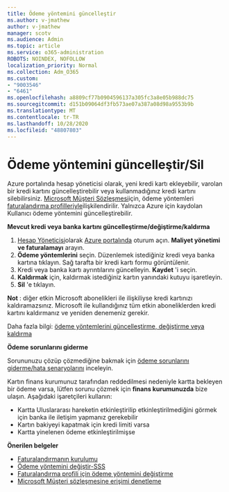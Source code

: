 ```yaml
---
title: Ödeme yöntemini güncelleştir
ms.author: v-jmathew
author: v-jmathew
manager: scotv
ms.audience: Admin
ms.topic: article
ms.service: o365-administration
ROBOTS: NOINDEX, NOFOLLOW
localization_priority: Normal
ms.collection: Adm_O365
ms.custom:
- "9003546"
- "6461"
ms.openlocfilehash: a8809cf77b0904596137a305fc3a8e05b988dc75
ms.sourcegitcommit: d151b09064df3fb573ae07a387a08d98a9553b9b
ms.translationtype: MT
ms.contentlocale: tr-TR
ms.lasthandoff: 10/28/2020
ms.locfileid: "48807803"
---
```

# <a name="updatedelete-payment-method"></a>Ödeme yöntemini güncelleştir/Sil

Azure portalında hesap yöneticisi olarak, yeni kredi kartı ekleyebilir, varolan bir kredi kartını güncelleştirebilir veya kullanmadığınız kredi kartını silebilirsiniz. [Microsoft Müşteri Sözleşmesi](https://docs.microsoft.com/azure/billing/billing-how-to-change-credit-card?WT.mc_id=Portal-Microsoft_Azure_Support#check-access-to-a-microsoft-customer-agreement)için, ödeme yöntemleri [faturalandırma profilleriyle](https://docs.microsoft.com/azure/billing/billing-how-to-change-credit-card?WT.mc_id=Portal-Microsoft_Azure_Support#change-payment-method-for-a-billing-profile)ilişkilendirilir. Yalnızca Azure için kaydolan Kullanıcı ödeme yöntemini güncelleştirebilir.

**Mevcut kredi veya banka kartını güncelleştirme/değiştirme/kaldırma**

1.  [Hesap Yöneticisi](https://docs.microsoft.com/azure/billing/billing-subscription-transfer?WT.mc_id=Portal-Microsoft_Azure_Support#whoisaa)olarak [Azure portalında](https://portal.azure.com/) oturum açın. **Maliyet yönetimi ve faturalamayı** arayın.
2.  **Ödeme yöntemlerini** seçin. Düzenlemek istediğiniz kredi veya banka kartına tıklayın. Sağ tarafta bir kredi kartı formu görüntülenir.
3.  Kredi veya banka kartı ayrıntılarını güncelleyin. **Kaydet** 'i seçin.
4.  **Kaldırmak** için, kaldırmak istediğiniz kartın yanındaki kutuyu işaretleyin.
5.  **Sil** 'e tıklayın.

**Not** : diğer etkin Microsoft abonelikleri ile ilişkiliyse kredi kartınızı kaldıramazsınız. Microsoft ile kullandığınız tüm etkin aboneliklerden kredi kartını kaldırmanız ve yeniden denemeniz gerekir.

Daha fazla bilgi: [ödeme yöntemlerini güncelleştirme, değiştirme veya kaldırma](https://docs.microsoft.com/azure/billing/billing-how-to-change-credit-card?WT.mc_id=Portal-Microsoft_Azure_Support)

**Ödeme sorunlarını giderme**

Sorununuzu çözüp çözmediğine bakmak için [ödeme sorunlarını giderme/hata senaryolarını](https://support.microsoft.com/help/4505172/troubleshooting-payment-issues) inceleyin.

Kartın finans kurumunuz tarafından reddedilmesi nedeniyle kartta bekleyen bir ödeme varsa, lütfen sorunu çözmek için **finans kurumunuzda** bize ulaşın. Aşağıdaki işaretçileri kullanın:

- Kartta Uluslararası hareketin etkinleştirilip etkinleştirilmediğini görmek için banka ile iletişim yapmanız gerekebilir
- Kartın bakiyeyi kapatmak için kredi limiti varsa
- Kartta yinelenen ödeme etkinleştirilmişse

**Önerilen belgeler**

- [Faturalandırmanın kurulumu](https://azure.microsoft.com/pricing/invoicing/)
- [Ödeme yöntemini değiştir-SSS](https://docs.microsoft.com/azure/billing/billing-how-to-change-credit-card?WT.mc_id=Portal-Microsoft_Azure_Support#frequently-asked-questions)
- [Faturalandırma profili için ödeme yöntemini değiştirme](https://docs.microsoft.com/azure/billing/billing-how-to-change-credit-card?WT.mc_id=Portal-Microsoft_Azure_Support#change-payment-method-for-a-billing-profile)
- [Microsoft Müşteri sözleşmesine erişimi denetleme](https://docs.microsoft.com/azure/billing/billing-how-to-change-credit-card?WT.mc_id=Portal-Microsoft_Azure_Support#check-access-to-a-microsoft-customer-agreement)
